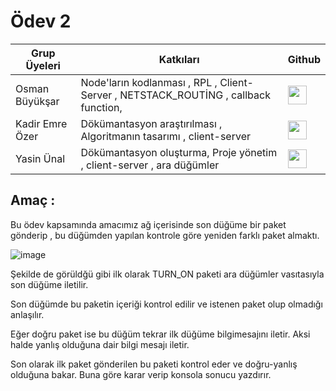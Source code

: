 # Ödev 2

| Grup Üyeleri    | Katkıları | Github | 
|-----------------|-----------|--------|
| Osman Büyükşar  | Node'ların kodlanması ,  RPL , Client-Server , NETSTACK_ROUTİNG , callback function,    | [<image style="width:30px" src="https://github.githubassets.com/images/modules/logos_page/GitHub-Mark.png">](https://github.com/OsmanBuyuksar) |   
| Kadir Emre Özer | Dökümantasyon araştırılması , Algoritmanın tasarımı , client-server | [<image style="width:30px" src="https://github.githubassets.com/images/modules/logos_page/GitHub-Mark.png">](https://github.com/logaritmabir)  |  
| Yasin Ünal      | Dökümantasyon oluşturma, Proje yönetim , client-server , ara düğümler  | [<image style="width:30px" src="https://github.githubassets.com/images/modules/logos_page/GitHub-Mark.png">](https://github.com/Pilestin) |   


## Amaç : 

Bu ödev kapsamında amacımız ağ içerisinde son düğüme bir paket gönderip , bu düğümden yapılan  kontrole göre yeniden farklı paket almaktı.

![image](https://user-images.githubusercontent.com/56133248/208489798-9a885f72-494c-42b8-bb8c-97784bbff689.png)


Şekilde de görüldğü gibi ilk olarak TURN_ON paketi ara düğümler vasıtasıyla son düğüme iletilir.

Son düğümde bu paketin içeriği kontrol edilir ve istenen paket olup olmadığı anlaşılır.

Eğer doğru paket ise bu düğüm tekrar ilk düğüme bilgimesajını iletir. 
Aksi halde yanlış olduğuna dair bilgi mesajı iletir.

Son olarak ilk paket gönderilen bu paketi kontrol eder ve doğru-yanlış olduğuna bakar.
Buna göre karar verip konsola sonucu yazdırır.

